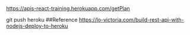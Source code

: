 https://apis-react-training.herokuapp.com/getPlan

git push heroku
##Reference
https://lo-victoria.com/build-rest-api-with-nodejs-deploy-to-heroku